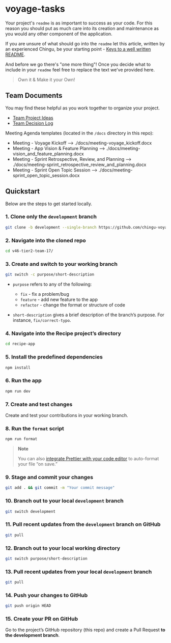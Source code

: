 # voyage-tasks

Your project's `readme` is as important to success as your code. For
this reason you should put as much care into its creation and maintenance
as you would any other component of the application.

If you are unsure of what should go into the `readme` let this article,
written by an experienced Chingu, be your starting point -
[Keys to a well written README](https://tinyurl.com/yk3wubft).

And before we go there's "one more thing"! Once you decide what to include
in your `readme` feel free to replace the text we've provided here.

> Own it & Make it your Own!

## Team Documents

You may find these helpful as you work together to organize your project.

- [Team Project Ideas](./docs/team_project_ideas.md)
- [Team Decision Log](./docs/team_decision_log.md)

Meeting Agenda templates (located in the `/docs` directory in this repo):

- Meeting - Voyage Kickoff --> ./docs/meeting-voyage_kickoff.docx
- Meeting - App Vision & Feature Planning --> ./docs/meeting-vision_and_feature_planning.docx
- Meeting - Sprint Retrospective, Review, and Planning --> ./docs/meeting-sprint_retrospective_review_and_planning.docx
- Meeting - Sprint Open Topic Session --> ./docs/meeting-sprint_open_topic_session.docx

## Quickstart

Below are the steps to get started locally.

### 1. Clone only the `development` branch

```bash
git clone -b development --single-branch https://github.com/chingu-voyages/v46-tier2-team-17.git
```

### 2. Navigate into the cloned repo

```bash
cd v46-tier2-team-17/
```

### 3. Create and switch to your working branch

```bash
git switch -c purpose/short-description
```

- `purpose` refers to any of the following:

  - `fix` - fix a problem/bug
  - `feature` - add new feature to the app
  - `refactor` - change the format or structure of code

- `short-description` gives a brief description of the branch’s purpose. For instance, `fix/correct-typo`.

### 4. Navigate into the Recipe project’s directory

```bash
cd recipe-app
```

### 5. Install the predefined dependencies

```bash
npm install
```

### 6. Run the app

```bash
npm run dev
```

### 7. Create and test changes

Create and test your contributions in your working branch.

### 8. Run the `format` script

```bash
npm run format
```

> **Note**
>
> You can also [integrate Prettier with your code editor](https://prettier.io/docs/en/editors) to auto-format your file “on save.”

### 9. Stage and commit your changes

```bash
git add . && git commit -m "Your commit message"
```

### 10. Branch out to your local `development` branch

```bash
git switch development
```

### 11. Pull recent updates from the `development` branch on GitHub

```bash
git pull
```

### 12. Branch out to your local working directory

```bash
git switch purpose/short-description
```

### 13. Pull recent updates from your local `development` branch

```bash
git pull
```

### 14. Push your changes to GitHub

```bash
git push origin HEAD
```

### 15. Create your PR on GitHub

Go to the project’s GitHub repository (this repo) and create a Pull Request **to the development branch**.
